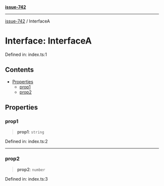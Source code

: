 [**issue-742**](../README.md)

***

[issue-742](../README.md) / InterfaceA

# Interface: InterfaceA

Defined in: index.ts:1

## Contents

* [Properties](#properties)
  * [prop1](#prop1)
  * [prop2](#prop2)

## Properties

### prop1

> **prop1**: `string`

Defined in: index.ts:2

***

### prop2

> **prop2**: `number`

Defined in: index.ts:3
